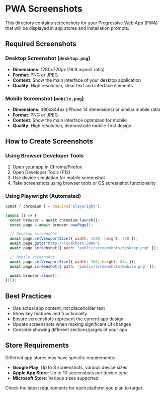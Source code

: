 # PWA Screenshots

This directory contains screenshots for your Progressive Web App (PWA) that will be displayed in app stores and installation prompts.

## Required Screenshots

### Desktop Screenshot (`desktop.png`)

- **Dimensions**: 1280x720px (16:9 aspect ratio)
- **Format**: PNG or JPEG
- **Content**: Show the main interface of your desktop application
- **Quality**: High resolution, clear text and interface elements

### Mobile Screenshot (`mobile.png`)

- **Dimensions**: 390x844px (iPhone 14 dimensions) or similar mobile ratio
- **Format**: PNG or JPEG
- **Content**: Show the main interface optimized for mobile
- **Quality**: High resolution, demonstrate mobile-first design

## How to Create Screenshots

### Using Browser Developer Tools

1. Open your app in Chrome/Firefox
2. Open Developer Tools (F12)
3. Use device simulation for mobile screenshot
4. Take screenshots using browser tools or OS screenshot functionality

### Using Playwright (Automated)

```javascript
const { chromium } = require("playwright");

(async () => {
  const browser = await chromium.launch();
  const page = await browser.newPage();

  // Desktop screenshot
  await page.setViewportSize({ width: 1280, height: 720 });
  await page.goto("http://localhost:3000");
  await page.screenshot({ path: "public/screenshots/desktop.png" });

  // Mobile screenshot
  await page.setViewportSize({ width: 390, height: 844 });
  await page.screenshot({ path: "public/screenshots/mobile.png" });

  await browser.close();
})();
```

## Best Practices

- Use actual app content, not placeholder text
- Show key features and functionality
- Ensure screenshots represent the current app design
- Update screenshots when making significant UI changes
- Consider showing different sections/pages of your app

## Store Requirements

Different app stores may have specific requirements:

- **Google Play**: Up to 8 screenshots, various device sizes
- **Apple App Store**: Up to 10 screenshots per device type
- **Microsoft Store**: Various sizes supported

Check the latest requirements for each platform you plan to target.
